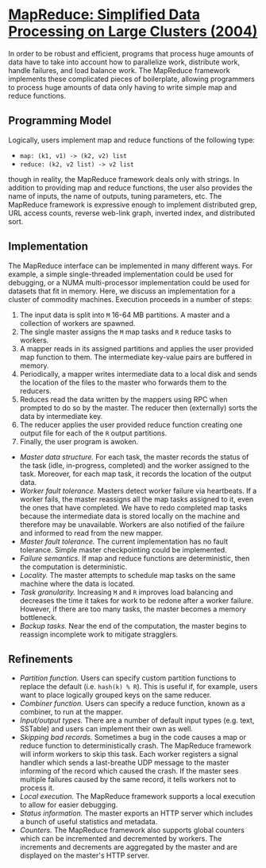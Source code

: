 # [MapReduce: Simplified Data Processing on Large Clusters (2004)](https://scholar.google.com/scholar?cluster=10940266603640308767&hl=en&as_sdt=0,5)
In order to be robust and efficient, programs that process huge amounts of data
have to take into account how to parallelize work, distribute work, handle
failures, and load balance work. The MapReduce framework implements these
complicated pieces of boilerplate, allowing programmers to process huge amounts
of data only having to write simple map and reduce functions.

## Programming Model
Logically, users implement map and reduce functions of the following type:

- `map: (k1, v1) -> (k2, v2) list`
- `reduce: (k2, v2 list) -> v2 list`

though in reality, the MapReduce framework deals only with strings. In addition
to providing map and reduce functions, the user also provides the name of
inputs, the name of outputs, tuning parameters, etc. The MapReduce framework
is expressive enough to implement distributed grep, URL access counts, reverse
web-link graph, inverted index, and distributed sort.

## Implementation
The MapReduce interface can be implemented in many different ways. For example,
a simple single-threaded implementation could be used for debugging, or a NUMA
multi-processor implementation could be used for datasets that fit in memory.
Here, we discuss an implementation for a cluster of commodity machines.
Execution proceeds in a number of steps:

1. The input data is split into `M` 16-64 MB partitions. A master and a
   collection of workers are spawned.
2. The single master assigns the `M` map tasks and `R` reduce tasks to workers.
3. A mapper reads in its assigned partitions and applies the user provided map
   function to them. The intermediate key-value pairs are buffered in memory.
4. Periodically, a mapper writes intermediate data to a local disk and sends
   the location of the files to the master who forwards them to the reducers.
5. Reduces read the data written by the mappers using RPC when prompted to do
   so by the master. The reducer then (externally) sorts the data by
   intermediate key.
6. The reducer applies the user provided reduce function creating one output
   file for each of the `R` output partitions.
7. Finally, the user program is awoken.

- *Master data structure.* For each task, the master records the status of the
  task (idle, in-progress, completed) and the worker assigned to the task.
  Moreover, for each map task, it records the location of the output data.
- *Worker fault tolerance.* Masters detect worker failure via heartbeats. If a
  worker fails, the master reassigns all the map tasks assigned to it, even the
  ones that have completed. We have to redo completed map tasks because the
  intermediate data is stored locally on the machine and therefore may be
  unavailable. Workers are also notified of the failure and informed to read
  from the new mapper.
- *Master fault tolerance.* The current implementation has no fault tolerance.
  Simple master checkpointing could be implemented.
- *Failure semantics.* If map and reduce functions are deterministic, then the
  computation is deterministic.
- *Locality.* The master attempts to schedule map tasks on the same machine
  where the data is located.
- *Task granularity.* Increasing `M` and `R` improves load balancing and
  decreases the time it takes for work to be redone after a worker failure.
  However, if there are too many tasks, the master becomes a memory bottleneck.
- *Backup tasks.* Near the end of the computation, the master begins to
  reassign incomplete work to mitigate stragglers.

## Refinements
- *Partition function.* Users can specify custom partition functions to replace
  the default (i.e. `hash(k) % R`). This is useful if, for example, users want
  to place logically grouped keys on the same reducer.
- *Combiner function.* Users can specify a reduce function, known as a
  combiner, to run at the mapper.
- *Input/output types.* There are a number of default input types (e.g. text,
  SSTable) and users can implement their own as well.
- *Skipping bad records.* Sometimes a bug in the code causes a map or reduce
  function to deterministically crash. The MapReduce framework will inform
  workers to skip this task. Each worker registers a signal handler which sends
  a last-breathe UDP message to the master informing of the record which caused
  the crash. If the master sees multiple failures caused by the same record, it
  tells workers not to process it.
- *Local execution.* The MapReduce framework supports a local execution to
  allow for easier debugging.
- *Status information.* The master exports an HTTP server which includes a
  bunch of useful statistics and metadata.
- *Counters.* The MapReduce framework also supports global counters which can
  be incremented and decremented by workers. The increments and decrements are
  aggregated by the master and are displayed on the master's HTTP server.
